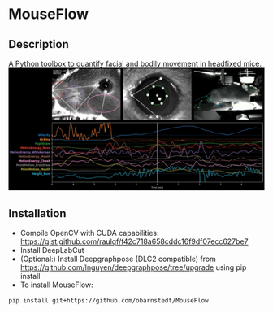 # MouseFlow

## Description
A Python toolbox to quantify facial and bodily movement in headfixed mice.
![Sample image](img/Screenshot.png)


## Installation
- Compile OpenCV with CUDA capabilities: https://gist.github.com/raulqf/f42c718a658cddc16f9df07ecc627be7
- Install DeepLabCut
- (Optional:) Install Deepgraphpose (DLC2 compatible) from https://github.com/lnguyen/deepgraphpose/tree/upgrade using pip install
- To install MouseFlow:
```
pip install git+https://github.com/obarnstedt/MouseFlow
```


